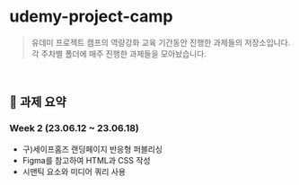 # udemy-project-camp

> 유데미 프로젝트 캠프의 역량강화 교육 기간동안 진행한 과제들의 저장소입니다.<br>
> 각 주차별 폴더에 매주 진행한 과제들을 모아놨습니다.
<br>

## 📝 과제 요약
### Week 2 (23.06.12 ~ 23.06.18)
- 구)세이프홈즈 랜딩페이지 반응형 퍼블리싱
- Figma를 참고하여 HTML과 CSS 작성
- 시맨틱 요소와 미디어 쿼리 사용
